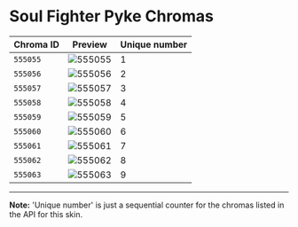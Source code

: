 # Soul Fighter Pyke Chromas

| Chroma ID | Preview | Unique number |
|---|---|---|
| `555055` | ![555055](https://raw.communitydragon.org/latest/plugins/rcp-be-lol-game-data/global/default/v1/champion-chroma-images/555/555055.png) | 1 |
| `555056` | ![555056](https://raw.communitydragon.org/latest/plugins/rcp-be-lol-game-data/global/default/v1/champion-chroma-images/555/555056.png) | 2 |
| `555057` | ![555057](https://raw.communitydragon.org/latest/plugins/rcp-be-lol-game-data/global/default/v1/champion-chroma-images/555/555057.png) | 3 |
| `555058` | ![555058](https://raw.communitydragon.org/latest/plugins/rcp-be-lol-game-data/global/default/v1/champion-chroma-images/555/555058.png) | 4 |
| `555059` | ![555059](https://raw.communitydragon.org/latest/plugins/rcp-be-lol-game-data/global/default/v1/champion-chroma-images/555/555059.png) | 5 |
| `555060` | ![555060](https://raw.communitydragon.org/latest/plugins/rcp-be-lol-game-data/global/default/v1/champion-chroma-images/555/555060.png) | 6 |
| `555061` | ![555061](https://raw.communitydragon.org/latest/plugins/rcp-be-lol-game-data/global/default/v1/champion-chroma-images/555/555061.png) | 7 |
| `555062` | ![555062](https://raw.communitydragon.org/latest/plugins/rcp-be-lol-game-data/global/default/v1/champion-chroma-images/555/555062.png) | 8 |
| `555063` | ![555063](https://raw.communitydragon.org/latest/plugins/rcp-be-lol-game-data/global/default/v1/champion-chroma-images/555/555063.png) | 9 |

---

**Note:** 'Unique number' is just a sequential counter for the chromas listed in the API for this skin.